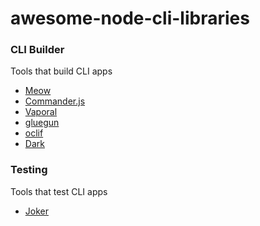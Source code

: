 awesome-node-cli-libraries
==========================

### CLI Builder

Tools that build CLI apps

* [Meow](https://github.com/sindresorhus/meow)
* [Commander.js](https://github.com/tj/commander.js)
* [Vaporal](https://github.com/dthree/vorpal)
* [gluegun](https://github.com/infinitered/gluegun)
* [oclif](https://github.com/oclif/oclif)
* [Dark](https://github.com/amilajack/dark)

### Testing

Tools that test CLI apps

* [Joker](https://github.com/amilajack/joker)
